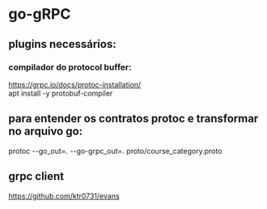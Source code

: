 # go-gRPC

## plugins necessários:

### compilador do protocol buffer:
https://grpc.io/docs/protoc-installation/  
apt install -y protobuf-compiler

## para entender os contratos protoc e transformar no arquivo go:
protoc --go_out=. --go-grpc_out=. proto/course_category.proto

## grpc client
https://github.com/ktr0731/evans